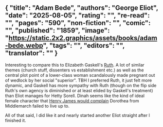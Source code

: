 {
 "title": "Adam Bede",
 "authors": "George Eliot",
 "date": "2025-08-05",
 "rating": "",
 "re-read": "",
 "pages": "590",
 "non-fiction": "",
 "comic": "",
 "published": "1859",
 "image": "https://static.2x2.graphics/assets/books/adam-bede.webp",
 "tags": "",
 "editors": "",
 "translator": ""
}
---

Interesting to compare this to Elizabeth Gaskell's [Ruth](/book-Ruth(1853)). A lot of similar themes (church stuff, dissenters vs establishment etc.) as well as the central plot point of a lower-class woman scandalously made pregnant out of wedlock by her social "superior". TBH I preferred Ruth, it just felt more dynamic, and Gaskell has more sympathy with Ruth (though on the flip side Ruth's own agency is diminished or at least elided by Gaskell's treatment) than Eliot manages for Hetty Sorell. Dinah seems like the kind of ideal female character that [Henry James would complain](https://www.complete-review.com/quarterly/vol3/issue2/jameshmm.htm) Dorothea from Middlemarch failed to live up to.

All of that said, I did like it and nearly started another Eliot straight after I finished it.

